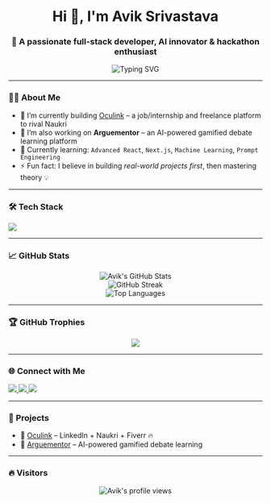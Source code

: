 <h1 align="center">Hi 👋, I'm Avik Srivastava</h1>
<h3 align="center">🚀 A passionate full-stack developer, AI innovator & hackathon enthusiast</h3>

<p align="center">
  <img src="https://readme-typing-svg.demolab.com?font=Fira+Code&size=22&pause=1000&center=true&width=440&lines=Building+Oculink+%F0%9F%9A%80;Crafting+Arguementor+%F0%9F%A4%96;Lover+of+Code%2C+Books+%26+Coffee" alt="Typing SVG" />
</p>

---

### 👨‍💻 About Me

- 🔭 I’m currently building [Oculink](https://oculink.in) – a job/internship and freelance platform to rival Naukri  
- 🧠 I’m also working on **Arguementor** – an AI-powered gamified debate learning platform  
- 🌱 Currently learning: `Advanced React`, `Next.js`, `Machine Learning`, `Prompt Engineering`  
- ⚡ Fun fact: I believe in building *real-world projects first*, then mastering theory 💡

---

### 🛠️ Tech Stack

<p align="left">
  <img src="https://skillicons.dev/icons?i=cpp,python,react,nextjs,nodejs,express,mongodb,git,github,figma,vercel,netlify,vscode" />
</p>

---

### 📈 GitHub Stats

<p align="center">
  <img src="https://github-readme-stats.vercel.app/api?username=AvikSrivastava10&show_icons=true&theme=tokyonight" alt="Avik's GitHub Stats" />
  <br/>
  <img src="https://github-readme-streak-stats.herokuapp.com/?user=AvikSrivastava10&theme=tokyonight" alt="GitHub Streak" />
  <br/>
  <img src="https://github-readme-stats.vercel.app/api/top-langs/?username=AvikSrivastava10&layout=compact&theme=tokyonight" alt="Top Languages" />
</p>

---

### 🏆 GitHub Trophies

<p align="center">
  <img src="https://github-profile-trophy.vercel.app/?username=AvikSrivastava10&theme=onedark&no-frame=true&row=1" />
</p>

---

### 🌐 Connect with Me

<p align="left">
  <a href="https://linkedin.com/in/avik-srivastava-10" target="_blank">
    <img src="https://img.shields.io/badge/-LinkedIn-blue?logo=linkedin&style=for-the-badge" />
  </a>
  <a href="mailto:your@email.com">
    <img src="https://img.shields.io/badge/-Gmail-D14836?logo=gmail&style=for-the-badge" />
  </a>
  <a href="https://oculink.in" target="_blank">
    <img src="https://img.shields.io/badge/-Oculink-informational?style=for-the-badge&logo=vercel" />
  </a>
</p>

---

### 🚀 Projects

- 🔹 [Oculink](https://github.com/AvikSrivastava10/oculink) – LinkedIn + Naukri + Fiverr 🔥  
- 🔹 [Arguementor](https://github.com/AvikSrivastava10/argumentor-prodigy-pathway) – AI-powered gamified debate learning  

---

### 🔥 Visitors

<p align="center">
  <img src="https://komarev.com/ghpvc/?username=AvikSrivastava10&label=Profile%20views&color=0e75b6&style=flat" alt="Avik's profile views" />
</p>
